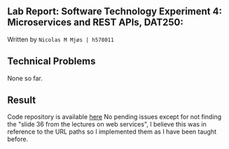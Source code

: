 ## Lab Report: Software Technology Experiment 4: Microservices and REST APIs, DAT250:

Written by `Nicolas M Mjøs | h578011`

## Technical Problems

None so far.

## Result
Code repository is available [here](https://github.com/NickMarcha/dat250-sparkjava-counter) 
No pending issues except for not finding the "slide 36 from the lectures on web services", I believe this was in reference to the URL paths so I implemented them as I have been taught before.
